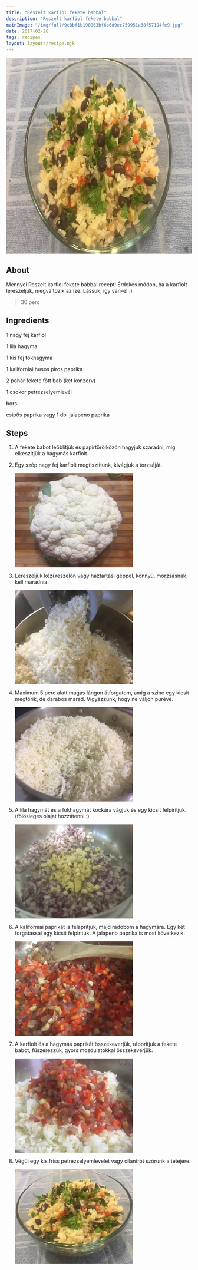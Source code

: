 ```yaml
---
title: "Reszelt karfiol fekete babbal"
description: "Reszelt karfiol fekete babbal"
mainImage: "/img/full/9c8bf1b190063bf6b6d9ec759951a38f57194fe9.jpg"
date: 2017-02-26
tags: recipes
layout: layouts/recipe.njk
---
```

                            
<p align="center"><a href="https://cookpad.com/hu/receptek/2142279-reszelt-karfiol-fekete-babbal" rel="Recipe source page"><img width="751" height="532" src="/img/full/9c8bf1b190063bf6b6d9ec759951a38f57194fe9.jpg"/></a></p>

## About
Mennyei Reszelt karfiol fekete babbal recept! Érdekes módon, ha a karfiolt lereszeljük, megváltozik az íze. Lássuk, igy van-e! :)

> 30 perc 

## Ingredients

1 nagy fej karfiol

1 lila hagyma

1 kis fej fokhagyma

1 kaliforniai husos piros paprika

2 pohár fekete főtt bab (két konzerv)

1 csokor petrezselyemlevél

bors

csipős paprika vagy 1 db  jalapeno paprika

## Steps

1. A fekete babot leöblitjük és papirtörölközön hagyjuk száradni, mig elkészitjük a hagymás karfiolt.
 
    <div style="clear: both"/>

2. Egy szép nagy fej karfiolt megtisztitunk, kivágjuk a torzsáját.
 
    <p><img width="320" height="256" align="left" src="/img/full/23a147908acafca0d9cec4163c9dc4dcc5bf58c0.jpg"/></p><div style="clear: both"/>

3. Lereszeljük kézi reszelőn vagy háztartási géppel, könnyü, morzsásnak kell maradnia.
 
    <p><img width="320" height="256" align="left" src="/img/full/4c2148d265608e207a966e5d99aa7b2f72bfc5c9.jpg"/></p><div style="clear: both"/>

4. Maximum 5 perc alatt magas lángon átforgatom, amig a szine egy kicsit megtörik, de darabos marad. Vigyázzunk, hogy ne váljon pürévé.
 
    <p><img width="320" height="256" align="left" src="/img/full/d78dba9d5775c3e0c0ea51aabb4c7ff5961d319d.jpg"/></p><div style="clear: both"/>

5. A lila hagymát és a fokhagymát kockára vágjuk és egy kicsit felpiritjuk. (fölösleges olajat hozzátenni :)
 
    <p><img width="320" height="256" align="left" src="/img/full/11626f05d4f7ade42e338b8064034d739aec04b5.jpg"/></p><div style="clear: both"/>

6. A kaliforniai paprikát is felapritjuk, majd rádobom a hagymára. Egy két forgatással egy kicsit felpirituk. A jalapeno paprika is most következik.
 
    <p><img width="320" height="256" align="left" src="/img/full/4107684245be9b8356190d7203c4d94b6f91eb5f.jpg"/></p><div style="clear: both"/>

7. A karfiolt és a hagymás paprikát összekeverjük, ráborítjuk a fekete babot, fűszerezzük, gyors mozdulatokkal összekeverjük.
 
    <p><img width="320" height="256" align="left" src="/img/full/d70d6bda6cc608c087d0b50457a7db783273e2d2.jpg"/></p><div style="clear: both"/>

8. Végül egy kis friss petrezselyemlevelet vagy cilantrot szórunk a tetejére.
 
    <p><img width="320" height="256" align="left" src="/img/full/14810f47b0b41ef2293cd4de0f2b538af3469aa1.jpg"/></p><div style="clear: both"/>

